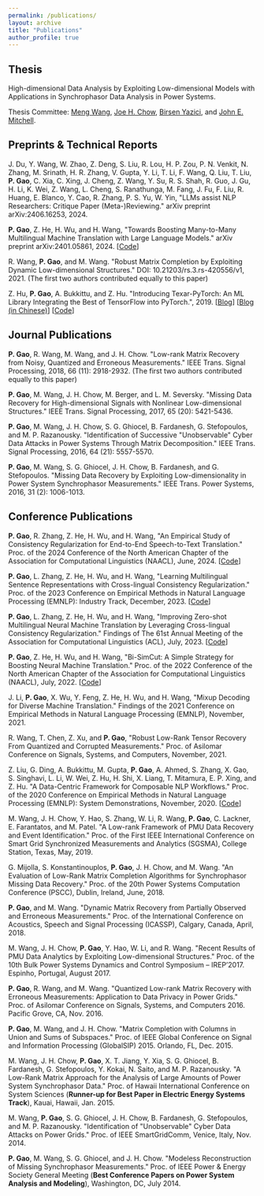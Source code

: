 ```yaml
---
permalink: /publications/
layout: archive
title: "Publications"
author_profile: true
---
```


**Thesis**
------
High-dimensional Data Analysis by Exploiting Low-dimensional Models with Applications in Synchrophasor Data Analysis in Power Systems.

Thesis Committee: [Meng Wang](https://ecse.rpi.edu/~wang/), [Joe H. Chow](https://www.ecse.rpi.edu/~chowj/), [Birsen Yazici](https://www.ecse.rpi.edu/~yazici/), and [John E. Mitchell](http://homepages.rpi.edu/~mitchj/).


**Preprints & Technical Reports**
------
J. Du, Y. Wang, W. Zhao, Z. Deng, S. Liu, R. Lou, H. P. Zou, P. N. Venkit, N. Zhang, M. Srinath, H. R. Zhang, V. Gupta, Y. Li, T. Li, F. Wang, Q. Liu, T. Liu, **P. Gao**, C. Xia, C. Xing, J. Cheng, Z. Wang, Y. Su, R. S. Shah, R. Guo, J. Gu, H. Li, K. Wei, Z. Wang, L. Cheng, S. Ranathunga, M. Fang, J. Fu, F. Liu, R. Huang, E. Blanco, Y. Cao, R. Zhang, P. S. Yu, W. Yin, "LLMs assist NLP Researchers: Critique Paper (Meta-)Reviewing." arXiv preprint arXiv:2406.16253, 2024.

**P. Gao**, Z. He, H. Wu, and H. Wang, "Towards Boosting Many-to-Many Multilingual Machine Translation with Large Language Models." arXiv preprint arXiv:2401.05861, 2024. [[Code](https://github.com/gpengzhi/CrossConST-LLM)]

R. Wang, **P. Gao**, and M. Wang. "Robust Matrix Completion by Exploiting Dynamic Low-dimensional Structures." DOI: 10.21203/rs.3.rs-420556/v1, 2021. (The first two authors contributed equally to this paper)

Z. Hu, **P. Gao**, A. Bukkittu, and Z. Hu. "Introducing Texar-PyTorch: An ML Library Integrating the Best of TensorFlow into PyTorch.", 2019. [[Blog](https://medium.com/@Petuum/introducing-texar-pytorch-an-ml-library-integrating-the-best-of-tensorflow-into-pytorch-ea6e5f8e65a3)] [[Blog (in Chinese)](https://www.jiqizhixin.com/articles/2019-10-30-12)] [[Code](https://github.com/asyml/texar-pytorch)]


**Journal Publications**
------

**P. Gao**, R. Wang, M. Wang, and J. H. Chow. "Low-rank Matrix Recovery from Noisy, Quantized and Erroneous Measurements." IEEE Trans. Signal Processing, 2018, 66 (11): 2918-2932. (The first two authors contributed equally to this paper)

**P. Gao**, M. Wang, J. H. Chow, M. Berger, and L. M. Seversky. "Missing Data Recovery for High-dimensional Signals with Nonlinear Low-dimensional Structures." IEEE Trans. Signal Processing, 2017, 65 (20): 5421-5436.

**P. Gao**, M. Wang, J. H. Chow, S. G. Ghiocel, B. Fardanesh, G. Stefopoulos, and M. P. Razanousky. "Identification of Successive "Unobservable" Cyber Data Attacks in Power Systems Through Matrix Decomposition." IEEE Trans. Signal Processing, 2016, 64 (21): 5557-5570.

**P. Gao**, M. Wang, S. G. Ghiocel, J. H. Chow, B. Fardanesh, and G. Stefopoulos. "Missing Data Recovery by Exploiting Low-dimensionality in Power System Synchrophasor Measurements." IEEE Trans. Power Systems, 2016, 31 (2): 1006-1013.


**Conference Publications**
------
**P. Gao**, R. Zhang, Z. He, H. Wu, and H. Wang, "An Empirical Study of Consistency Regularization for End-to-End Speech-to-Text Translation." Proc. of the 2024 Conference of the North American Chapter of the Association for Computational Linguistics (NAACL), June, 2024. [[Code](https://github.com/gpengzhi/SimCR)]

**P. Gao**, L. Zhang, Z. He, H. Wu, and H. Wang, "Learning Multilingual Sentence Representations with Cross-lingual Consistency Regularization." Proc. of the 2023 Conference on Empirical Methods in Natural Language Processing (EMNLP): Industry Track, December, 2023. [[Code](https://github.com/gpengzhi/CrossConST-SR)]

**P. Gao**, L. Zhang, Z. He, H. Wu, and H. Wang, "Improving Zero-shot Multilingual Neural Machine Translation by Leveraging Cross-lingual Consistency Regularization." Findings of The 61st Annual Meeting of the Association for Computational Linguistics (ACL), July, 2023. [[Code](https://github.com/gpengzhi/CrossConST-MT)]

**P. Gao**, Z. He, H. Wu, and H. Wang, "Bi-SimCut: A Simple Strategy for Boosting Neural Machine Translation." Proc. of the 2022 Conference of the North American Chapter of the Association for Computational Linguistics (NAACL), July, 2022. [[Code](https://github.com/gpengzhi/Bi-SimCut)]

J. Li, **P. Gao**, X. Wu, Y. Feng, Z. He, H. Wu, and H. Wang, "Mixup Decoding for Diverse Machine Translation." Findings of the 2021 Conference on Empirical Methods in Natural Language Processing (EMNLP), November, 2021.

R. Wang, T. Chen, Z. Xu, and **P. Gao**, "Robust Low-Rank Tensor Recovery From Quantized and Corrupted Measurements." Proc. of Asilomar Conference on Signals, Systems, and Computers, November, 2021.

Z. Liu, G. Ding, A. Bukkittu, M. Gupta, **P. Gao**, A. Ahmed, S. Zhang, X. Gao, S. Singhavi, L. Li, W. Wei, Z. Hu, H. Shi, X. Liang, T. Mitamura, E. P. Xing, and Z. Hu. "A Data-Centric Framework for Composable NLP Workflows." Proc. of the 2020 Conference on Empirical Methods in Natural Language Processing (EMNLP): System Demonstrations, November, 2020. [[Code](https://github.com/asyml/forte)]

M. Wang, J. H. Chow, Y. Hao, S. Zhang, W. Li, R. Wang, **P. Gao**, C. Lackner, E. Farantatos, and M. Patel. "A Low-rank Framework of PMU Data Recovery and Event Identification." Proc. of the First IEEE International Conference on Smart Grid Synchronized Measurements and Analytics (SGSMA), College Station, Texas, May, 2019. 

G. Mijolla, S. Konstantinouplos, **P. Gao**, J. H. Chow, and M. Wang. "An Evaluation of Low-Rank Matrix Completion Algorithms for Synchrophasor Missing Data Recovery." Proc. of the 20th Power Systems Computation Conference (PSCC), Dublin, Ireland, June, 2018.

**P. Gao**, and M. Wang. "Dynamic Matrix Recovery from Partially Observed and Erroneous Measurements." Proc. of the International Conference on Acoustics, Speech and Signal Processing (ICASSP), Calgary, Canada, April, 2018.

M. Wang, J. H. Chow, **P. Gao**, Y. Hao, W. Li, and R. Wang. "Recent Results of PMU Data Analytics by Exploiting Low-dimensional Structures." Proc. of the 10th Bulk Power Systems Dynamics and Control Symposium – IREP’2017. Espinho, Portugal, August 2017.

**P. Gao**, R. Wang, and M. Wang. "Quantized Low-rank Matrix Recovery with Erroneous Measurements: Application to Data Privacy in Power Grids." Proc. of Asilomar Conference on Signals, Systems, and Computers 2016. Pacific Grove, CA, Nov. 2016.

**P. Gao**, M. Wang, and J. H. Chow. "Matrix Completion with Columns in Union and Sums of Subspaces." Proc. of IEEE Global Conference on Signal and Information Processing (GlobalSIP) 2015. Orlando, FL, Dec. 2015.

M. Wang, J. H. Chow, **P. Gao**, X. T. Jiang, Y. Xia, S. G. Ghiocel, B. Fardanesh, G. Stefopoulos, Y. Kokai, N. Saito, and M. P. Razanousky. "A Low-Rank Matrix Approach for the Analysis of Large Amounts of Power System Synchrophasor Data." Proc. of Hawaii International Conference on System Sciences (**Runner-up for Best Paper in Electric Energy Systems Track**), Kauai, Hawaii, Jan. 2015.

M. Wang, **P. Gao**, S. G. Ghiocel, J. H. Chow, B. Fardanesh, G. Stefopoulos, and M. P. Razanousky. "Identification of "Unobservable" Cyber Data Attacks on Power Grids." Proc. of IEEE SmartGridComm, Venice, Italy, Nov. 2014.

**P. Gao**, M. Wang, S. G. Ghiocel, and J. H. Chow. "Modeless Reconstruction of Missing Synchrophasor Measurements." Proc. of IEEE Power & Energy Society General Meeting (**Best Conference Papers on Power System Analysis and Modeling**), Washington, DC, July 2014.


<!--
**Patents**
------
**P. Gao**, Z. He, Z. Li, and H. Wu. "Method of Training Deep Learning Model and Method of Processing Text Data." Application No.: 18/059389, 2023.

M. Wang, **P. Gao**, and J. H. Chow. "A Low-rank-based Missing PMU Data Recovery Method." Application No.: 62/445305, 2017.
-->

